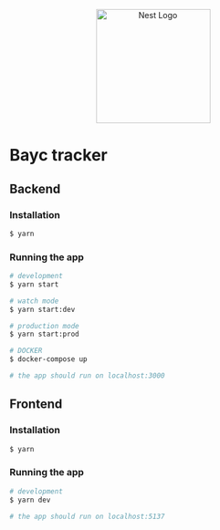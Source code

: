 <p align="center">
  <a href="http://nestjs.com/" target="blank"><img src="https://nestjs.com/img/logo-small.svg" width="200" alt="Nest Logo" /></a>
</p>

# Bayc tracker

## Backend

### Installation

```bash
$ yarn
```

### Running the app

```bash
# development
$ yarn start

# watch mode
$ yarn start:dev

# production mode
$ yarn start:prod

# DOCKER
$ docker-compose up

# the app should run on localhost:3000
```

## Frontend

### Installation

```bash
$ yarn
```

### Running the app

```bash
# development
$ yarn dev

# the app should run on localhost:5137
```

